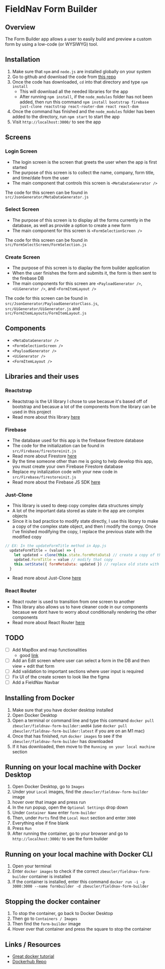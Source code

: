 # FieldNav Form Builder

## Overview
The Form Builder app allows a user to easily build and preview a custom form by using a low-code (or WYSIWYG) tool.

## Installation
1. Make sure that `npm` and `node.js` are installed globally on your system
2. Go to github and download the code from [this repo](https://github.com/zbeucler2018/FieldNavFormBuilder)
3. Once the code has downloaded, `cd` into that directory and type `npm install`
   - This will download all the needed libraries for the app
   - After running `npm install`, if the `node_modules` folder has not been added, then run this command `npm install bootstrap firebase just-clone reactstrap react-router-dom react react-dom`
4. Once the command has finished and the `node_modules` folder has been added to the directory, run `npm start` to start the app
5. Visit `http://localhost:3000/` to see the app

## Screens
### Login Screen
- The login screen is the screen that greets the user when the app is first started
- The purpose of this screen is to collect the name, company, form title, and time/date from the user
- The main component that controls this screen is `<MetaDataGenerator />`

The code for this screen can be found in `src/JsonGenerator/MetaDataGenerator.js`
### Select Screen
- The purpose of this screen is to display all the forms currently in the database, as well as provide a option to create a new form
- The main component for this screen is `<FormSelectionScreen />`

The code for this screen can be found in `src/FormSelectScreen/FormSelection.js`
### Create Screen
- The purpose of this screen is to diaplay the form builder application
- When the user finishes the form and submits it, the form is then sent to the firebase DB
- The main components for this screen are `<PayloadGenerator />`, `<UiGenerator />`, and `<FormItemLayout />`

The code for this screen can be found in `src/JsonGenerator/PayloadGeneratorClass.js`, `src/UiGenerator/UiGenerator.js` and `src/FormItemLayouts/FormItemLayout.js`

## Components
- `<MetaDataGenerator />`
- `<FormSelectionScreen />`
- `<PayloadGenerator />`
- `<UiGenerator />`
- `<FormItemLayout />`

## Libraries and their uses
### Reactstrap
- Reactstrap is the UI library I chose to use becasue it's based off of bootstrap and becasue a lot of the components from the library can be used in this project
- Read more about this library [here](https://reactstrap.github.io/)
### Firebase
- The database used for this app is the firebase firestore database
- The code for the initialization can be found in `src/Firebase/firestoreinit.js`
- Read more about Firestore [here](https://firebase.google.com/docs/firestore)
- By the time someone other than me is going to help develop this app, you must create your own Firebase Firestore database
- Replace my initalization code with your new code in `src/Firebase/firestoreinit.js`
- Read more about the Firebase JS SDK [here](https://www.npmjs.com/package/firebase)
### Just-Clone
- This library is used to deep copy complex data structures simply
- A lot of the important data stored as state in the app are complex objects
- Since it is bad practice to modify state directly, I use this library to make a copy of the complex state object, and then I modify the compy. Once I've finished modifying the copy, I replace the previous state with the modified copy
```javascript
// EX: In the updateFormTitle method in App.js
  updateFormTitle = (value) => {
    let updated = clone(this.state.formMetaData) // create a copy of the state object
    updated.FormTitle = value // modify that copy
    this.setState({ formMetaData: updated }) // replace old state with modified state
  }
```
- Read more about Just-Clone [here](https://www.npmjs.com/package/just-clone)
### React Router
- React router is used to transition from one screen to another
- This library also allows us to have cleaner code in our components becasue we dont have to worry about conditionally rendering the other components
- Read more about React Router [here](https://reactrouter.com/web/guides/quick-start)

## TODO
- [ ] Add MapBox and map functionalities
  - good [link](https://docs.mapbox.com/help/tutorials/use-mapbox-gl-js-with-react/)
- [ ] Add an Edit screen where user can select a form in the DB and then view + edit that form 
- [ ] Add validation to important sections where user input is required
- [ ] Fix UI of the create screen to look like the figma 
- [ ] Add a FieldNav Navbar

## Installing from Docker
1. Make sure that you have docker desktop installed
2. Open Docker Desktop
3. Open a terminal or command line and type this command `docker pull zbeucler/fieldnav-form-builder:amd64` (use `docker pull zbeucler/fieldnav-form-builder:latest` if you are on an M1 mac)
4. Once that has finished, run `docker images` to see if the `zbeucler/fieldnav-form-builder` has downloaded 
5. If it has downloaded, then move to the `Running on your local machine` section

## Running on your local machine with Docker Desktop
1. Open Docker Desktop, go to `Images`
2. Under your `Local` images, find the `zbeucler/fieldnav-form-builder` image
3. hover over that image and press run
4. In the run popup, open the `Optional Settings` drop down
5. Under `Container Name` enter `form-builder`
6. Then, under `Ports` find the `Local Host` section and enter `3000`
7. Everything else if fine blank
8. Press `Run`
9. After running the container, go to your browser and go to `http://localhost:3000/` to see the form builder

## Running on your local machine with Docker CLI
1. Open your terminal
2. Enter `docker images` to check if the correct `zbeucler/fieldnav-form-builder` container is installed
3. If the container is installed, enter this command `docker run -i -p 3000:3000 --name formbuilder -d zbeucler/fieldnav-form-builder`

## Stopping the docker container
1. To stop the container, go back to Docker Desktop
2. Then go to `Containers / Images`
3. Then find the `form-builder` image
4. Hover over that container and press the square to stop the container

## Links / Resources
- [Great docker tutorial](https://www.youtube.com/watch?v=iqqDU2crIEQ)
- [Dockerhub Repo](https://hub.docker.com/repository/docker/zbeucler/fieldnav-form-builder/)